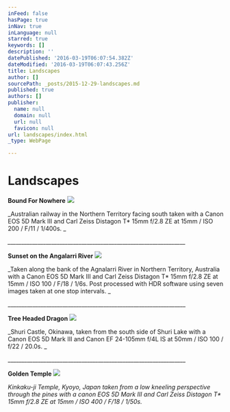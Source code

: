 ```yaml
---
inFeed: false
hasPage: true
inNav: true
inLanguage: null
starred: true
keywords: []
description: ''
datePublished: '2016-03-19T06:07:54.382Z'
dateModified: '2016-03-19T06:07:43.256Z'
title: Landscapes
author: []
sourcePath: _posts/2015-12-29-landscapes.md
published: true
authors: []
publisher:
  name: null
  domain: null
  url: null
  favicon: null
url: landscapes/index.html
_type: WebPage

---
```

# **Landscapes**

**Bound For Nowhere**
![](https://s3-us-west-2.amazonaws.com/the-grid-img/p/73156ce8305ff7a8a66690c570d0cbf193dc36ad.jpg)

_Australian railway in the Northern Territory facing south taken with a Canon EOS 5D Mark III and Carl Zeiss Distagon T\* 15mm f/2.8 ZE at 15mm / ISO 200 / F/11 / 1/400s. _

_\_\_\_\_\_\_\_\_\_\_\_\_\_\_\_\_\_\_\_\_\_\_\_\_\_\_\_\_\_\_\_\_\_\_\_\_\_\_\_\_\_\_\_\_\_\_\_\_\_\_\_\_\_\_\_\_\_\_\_\_\_\_\_\_\__

**Sunset on the Angalarri River**
![](https://s3-us-west-2.amazonaws.com/the-grid-img/p/582637d9e67d824028e00845481125b013f33bb3.jpg)

_Taken along the bank of the Agnalarri River in Northern Territory, Australia with a Canon EOS 5D Mark III and Carl Zeiss Distagon T\* 15mm f/2.8 ZE at 15mm / ISO 100 / F/18 / 1/6s. Post processed with HDR software using seven images taken at one stop intervals. _

\_\_\_\_\_\_\_\_\_\_\_\_\_\_\_\_\_\_\_\_\_\_\_\_\_\_\_\_\_\_\_\_\_\_\_\_\_\_\_\_\_\_\_\_\_\_\_\_\_\_\_\_\_\_\_\_\_\_\_\_\_\_\_\_\_

**Tree Headed Dragon**
![](https://s3-us-west-2.amazonaws.com/the-grid-img/p/f2642734bc7fc6043a36561ed78fda5d5cf240b6.jpg)

_Shuri Castle, Okinawa, taken from the south side of Shuri Lake with a Canon EOS 5D Mark III and Canon EF 24-105mm f/4L IS at 50mm / ISO 100 / f/22 / 20.0s. _

\_\_\_\_\_\_\_\_\_\_\_\_\_\_\_\_\_\_\_\_\_\_\_\_\_\_\_\_\_\_\_\_\_\_\_\_\_\_\_\_\_\_\_\_\_\_\_\_\_\_\_\_\_\_\_\_\_\_\_\_\_\_\_\_\_

**Golden Temple**
![](https://s3-us-west-2.amazonaws.com/the-grid-img/p/5482872e9bb49d277f25fa1495714425be35726b.jpg)

_Kinkaku-ji Temple, Kyoyo, Japan taken from a low kneeling perspective through the pines with a canon EOS 5D Mark III and Carl Zeiss Distagon T\* 15mm f/2.8 ZE at 15mm / ISO 400 / F/18 / 1/50s._